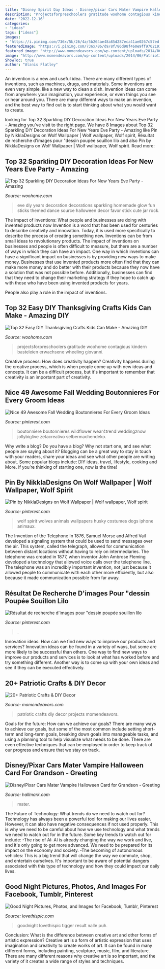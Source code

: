 ```yaml
---
title: "Disney Spirit Day Ideas - Disney/pixar Cars Mater Vampire Halloween Card For Grandson"
description: "Projectsforpreschoolers gratitude woohome contagious kindern basteleien erwachsene wheeling giovanni"
date: "2022-12-16"
categories:
- "ideas"
tags: ["ideas"]
images:
- "https://i.pinimg.com/736x/5b/26/4a/5b264ae48a85d287eca41ae0267c57ed.jpg"
featuredImage: "https://i.pinimg.com/736x/86/d9/8f/86d98f460e9ff970219144c8f98e055d.jpg"
featured_image: "http://www.momendeavors.com/wp-content/uploads/2014/06/Patriotic-Projects-719x1024.jpg"
image: "http://www.momendeavors.com/wp-content/uploads/2014/06/Patriotic-Projects-719x1024.jpg"
ShowToc: true
author: "Alanis Flatley"
---
```



An invention is a new and useful idea. There are many different types of inventions, such as machines, drugs, and materials. Some inventions are even very simple, like a new way to clean a dish. Invention ideas can come from anywhere: your imagination, your experience, or even things you see or hear around you. There are many different ways to make an invention, and the best way to find out is to start thinking about what you would want to create.

	

		
looking for Top 32 Sparkling DIY Decoration Ideas For New Years Eve Party - Amazing you've visit to the right page. We have 8 Images about Top 32 Sparkling DIY Decoration Ideas For New Years Eve Party - Amazing like Pin by NikklaDesigns on Wolf Wallpaper | Wolf wallpaper, Wolf spirit, Résultat de recherche d&#039;images pour &quot;dessin poupée souillon lilo and also Pin by NikklaDesigns on Wolf Wallpaper | Wolf wallpaper, Wolf spirit. Read more:
		
    
## Top 32 Sparkling DIY Decoration Ideas For New Years Eve Party - Amazing

<img loading=lazy src="http://www.woohome.com/wp-content/uploads/2013/12/diy-new-year-eve-decorations-20.jpg" onerror="this.onerror=null;this.src='https://tse4.mm.bing.net/th?id=OIP.o9Nc2ChZElrNrT0siW87FQHaLE&amp;pid=15.1';" alt="Top 32 Sparkling DIY Decoration Ideas For New Years Eve Party - Amazing">

_Source: woohome.com_

>eve diy years decoration decorations sparkling homemade glow fun sticks themed dance source halloween decor favor stick cute jar rock. 

	

The impact of inventions: What people and businesses are doing with invented products now
Invention is a word that has been used for centuries to describe creativity and innovation. Today, it is used more specifically to describe the process of creating something new. Inventions can be from small ideas to revolutionary products. The impact of inventions on businesses and people is often difficult to measure, but there are a number of ways in which they can have an impact. 
One way in which inventions can have a significant impact on businesses is by providing new ways to make money. Businesses that use invented products more often find that they can make more money and do better with their products because they now have a solution that was not possible before. Additionally, businesses can find that they need to change their marketing strategy if they hope to catch up with those who have been using invented products for years. 

People also play a role in the impact of inventions.

    
## Top 32 Easy DIY Thanksgiving Crafts Kids Can Make - Amazing DIY

<img loading=lazy src="https://www.woohome.com/wp-content/uploads/2013/11/Thanksgiving-Crafts-Kids-Can-Make-29.jpg" onerror="this.onerror=null;this.src='https://tse1.mm.bing.net/th?id=OIP.sKiBbTtZrke5txgb334BhwHaKS&amp;pid=15.1';" alt="Top 32 Easy DIY Thanksgiving Crafts Kids Can Make - Amazing DIY">

_Source: woohome.com_

>projectsforpreschoolers gratitude woohome contagious kindern basteleien erwachsene wheeling giovanni. 

	

Creative process: How does creativity happen?
Creativity happens during the creative process, which is when people come up with new ideas and concepts. It can be a difficult process, but it's important to remember that creativity is an important part of creativity.

    
## Nice 49 Awesome Fall Wedding Boutonnieres For Every Groom Ideas

<img loading=lazy src="https://i.pinimg.com/736x/86/d9/8f/86d98f460e9ff970219144c8f98e055d.jpg" onerror="this.onerror=null;this.src='https://tse1.mm.bing.net/th?id=OIP.orzsicS8feb7sL006_522wHaJ4&amp;pid=15.1';" alt="Nice 49 Awesome Fall Wedding Boutonnieres For Every Groom Ideas">

_Source: pinterest.com_

>boutonniere boutonnieres wildflower wear4trend weddingznow jollybiglive zetacreativo selbermachendeko. 

	

Why write a blog?
Do you have a blog? Why not start one, and see what people are saying about it? Blogging can be a great way to stay in touch with your readers, share your ideas and see what other people are writing about. Some popular blogs include: DIY ideas, travel, lifestyle, cooking and More. If you’re thinking of starting one, now is the time!

    
## Pin By NikklaDesigns On Wolf Wallpaper | Wolf Wallpaper, Wolf Spirit

<img loading=lazy src="https://i.pinimg.com/736x/5b/26/4a/5b264ae48a85d287eca41ae0267c57ed.jpg" onerror="this.onerror=null;this.src='https://tse2.mm.bing.net/th?id=OIP.76LT8ngPJODyTq0-i5vKZwHaPN&amp;pid=15.1';" alt="Pin by NikklaDesigns on Wolf Wallpaper | Wolf wallpaper, Wolf spirit">

_Source: pinterest.com_

>wolf spirit wolves animals wallpapers husky costumes dogs iphone animaux. 

	

The Invention of the Telephone
In 1876, Samuel Morse and Alfred Vail developed a signaling system that could be used to send messages over the air. This system, called the telegraph, allowed for communication between distant locations without having to rely on intermediaries. The telephone was created in 1877, when inventor John Ambrose Fleming developed a technology that allowed voice calls over the telephone line. The telephone was an incredibly important invention, not just because it allowed people to communicate with each other more efficiently, but also because it made communication possible from far away.

    
## Résultat De Recherche D&#039;images Pour &quot;dessin Poupée Souillon Lilo

<img loading=lazy src="https://i.pinimg.com/736x/c3/3a/71/c33a71ebb47bc687b6fa32bf2dc8fe45.jpg" onerror="this.onerror=null;this.src='https://tse1.mm.bing.net/th?id=OIP.UUSBfUK1wNq91Sm4RJYyKAHaN5&amp;pid=15.1';" alt="Résultat de recherche d&#039;images pour &quot;dessin poupée souillon lilo">

_Source: pinterest.com_

>. 

	

Innovation ideas: How can we find new ways to improve our products and services?
Innovation ideas can be found in a variety of ways, but some are more likely to be successful than others. One way to find new ways to improve our products and services is to look at what has worked before and try something different. Another way is to come up with your own ideas and see if they can be executed effectively.

    
## 20+ Patriotic Crafts &amp; DIY Decor

<img loading=lazy src="http://www.momendeavors.com/wp-content/uploads/2014/06/Patriotic-Projects-719x1024.jpg" onerror="this.onerror=null;this.src='https://tse3.mm.bing.net/th?id=OIP.vfW0NT3ohXWXYNJas5v3LQHaKj&amp;pid=15.1';" alt="20+ Patriotic Crafts &amp; DIY Decor">

_Source: momendeavors.com_

>patriotic crafts diy decor projects momendeavors. 

	

Goals for the future: How can we achieve our goals?
There are many ways to achieve our goals, but some of the most common include setting short-term and long-term goals, breaking down goals into manageable tasks, and using a planning tool to help visualize what needs to be done. There are even effective techniques that can be employed in order to keep track of our progress and ensure that we stay on track.

    
## Disney/Pixar Cars Mater Vampire Halloween Card For Grandson - Greeting

<img loading=lazy src="https://www.hallmark.com/dw/image/v2/AALB_PRD/on/demandware.static/-/Sites-hallmark-master/default/dw149b734a/images/finished-goods/DisneyPixar-Cars-Mater-Vampire-Grandson-Halloween-Card_200HV2335_04.jpg?sw=1200&amp;sh=1200&amp;sm=fit" onerror="this.onerror=null;this.src='https://tse4.mm.bing.net/th?id=OIP.0-9R-vyQ4obPjoDUxKdjTwHaHa&amp;pid=15.1';" alt="Disney/Pixar Cars Mater Vampire Halloween Card for Grandson - Greeting">

_Source: hallmark.com_

>mater. 

	

The Future of Technology: What trends do we need to watch out for?
Technology has always been a powerful tool for making our lives easier. However, it can also have negative consequences if not used properly. This is why we need to be careful about how we use technology and what trends we need to watch out for in the future. Some key trends to watch out for include: 
-The rise of AI: AI is already changing the way we work and live, and it's only going to get more advanced. We need to be prepared for its impact on the economy and society. 
-The becoming of autonomous vehicles: This is a big trend that will change the way we commute, shop, and entertain ourselves. It's important to be aware of potential dangers associated with this type of technology and how they could impact our daily lives.

    
## Good Night Pictures, Photos, And Images For Facebook, Tumblr, Pinterest

<img loading=lazy src="http://www.lovethispic.com/uploaded_images/126653-Good-Night.jpg?1" onerror="this.onerror=null;this.src='https://tse1.mm.bing.net/th?id=OIP.qBQxI7P6dhRXvtvX5C_IvAHaFj&amp;pid=15.1';" alt="Good Night Pictures, Photos, and Images for Facebook, Tumblr, Pinterest">

_Source: lovethispic.com_

>goodnight lovethispic tigger result nalle puh. 

	

Conclusion: What is the difference between creative art and other forms of artistic expression?
Creative art is a form of artistic expression that uses imagination and creativity to create works of art. It can be found in many different forms, including painting, sculpture, music, film, and literature. There are many different reasons why creative art is so important, and the variety of it creates a wide range of styles and techniques.

